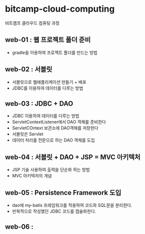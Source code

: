 # bitcamp-cloud-computing
비트캠프 클라우드 컴퓨팅 과정


## web-01 : 웹 프로젝트 폴더 준비
- gradle을 이용하여 프로젝트 폴더를 만드는 방법

## web-02 : 서블릿
- 서블릿으로 웹애플리케이션 만들기 + 배포
- JDBC를 이용하여 데이터를 다루는 방법

## web-03 : JDBC + DAO
- JDBC 이용하여 데이터를 다루는 방법
- ServletContextListener에서 DAO 객체를 준비한다
- ServletCOntext 보관소에 DAO객체를 저장한다
- 서블릿은 Servlet 
- 데이터 처리를 전문으로 하는 DAO 객체를 도입

## web-04 : 서블릿 + DAO + JSP = MVC 아키텍처
- JSP 기술 사용하여 출력을 단순화 하는 방법
- MVC 아키텍처의 개념

## web-05 : Persistence Framework 도입
- dao에 my-batis 프레임워크를 적용하여 코드와 SQL문을 분리한다.
- 반복적으로 작성했던 JDBC 코드를 캡슐화한다.

## web-06 : 

